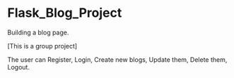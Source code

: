 # Flask_Blog_Project

Building a blog page.

[This is a group project]


The user can Register, Login, Create new blogs, Update them, Delete them, Logout.